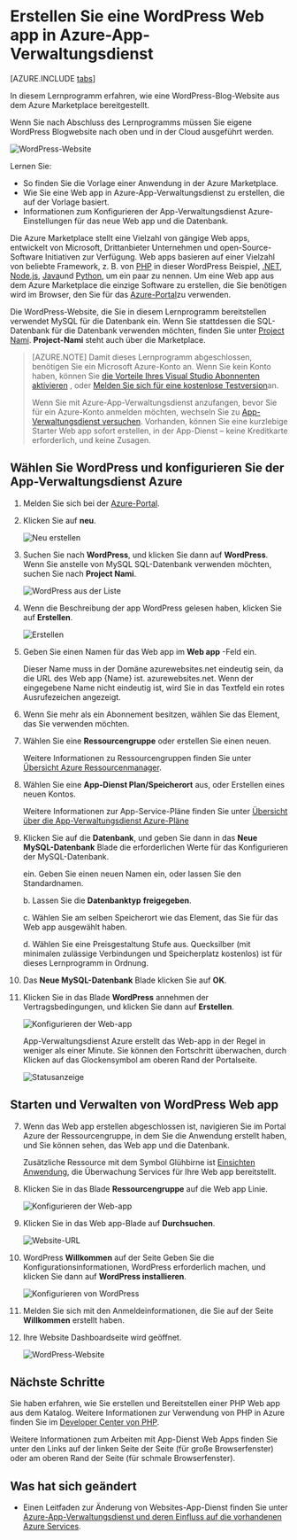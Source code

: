 <properties
    pageTitle="Erstellen eine WordPress Web app im App-Verwaltungsdienst Azure | Microsoft Azure"
    description="Informationen Sie zum Erstellen einer neuen Azure Web app für einen WordPress Blog Azure-Portal verwenden."
    services="app-service\web"
    documentationCenter="php"
    authors="rmcmurray"
    manager="wpickett"
    editor=""/>

<tags
    ms.service="app-service-web"
    ms.workload="na"
    ms.tgt_pltfrm="na"
    ms.devlang="PHP"
    ms.topic="hero-article"
    ms.date="08/11/2016"
    ms.author="robmcm"/>

# <a name="create-a-wordpress-web-app-in-azure-app-service"></a>Erstellen Sie eine WordPress Web app in Azure-App-Verwaltungsdienst

[AZURE.INCLUDE [tabs](../../includes/app-service-web-get-started-nav-tabs.md)]

In diesem Lernprogramm erfahren, wie eine WordPress-Blog-Website aus dem Azure Marketplace bereitgestellt.

Wenn Sie nach Abschluss des Lernprogramms müssen Sie eigene WordPress Blogwebsite nach oben und in der Cloud ausgeführt werden.

![WordPress-Website](./media/web-sites-php-web-site-gallery/wpdashboard.png)

Lernen Sie:

* So finden Sie die Vorlage einer Anwendung in der Azure Marketplace.
* Wie Sie eine Web app in Azure-App-Verwaltungsdienst zu erstellen, die auf der Vorlage basiert.
* Informationen zum Konfigurieren der App-Verwaltungsdienst Azure-Einstellungen für das neue Web app und die Datenbank.

Die Azure Marketplace stellt eine Vielzahl von gängige Web apps, entwickelt von Microsoft, Drittanbieter Unternehmen und open-Source-Software Initiativen zur Verfügung. Web apps basieren auf einer Vielzahl von beliebte Framework, z. B. von [PHP](/develop/nodejs/) in dieser WordPress Beispiel, [.NET](/develop/net/), [Node.js](/develop/nodejs/), [Java](/develop/java/)und [Python](/develop/python/), um ein paar zu nennen. Um eine Web app aus dem Azure Marketplace die einzige Software zu erstellen, die Sie benötigen wird im Browser, den Sie für das [Azure-Portal](https://portal.azure.com/)zu verwenden. 

Die WordPress-Website, die Sie in diesem Lernprogramm bereitstellen verwendet MySQL für die Datenbank ein. Wenn Sie stattdessen die SQL-Datenbank für die Datenbank verwenden möchten, finden Sie unter [Project Nami](http://projectnami.org/). **Project-Nami** steht auch über die Marketplace.

> [AZURE.NOTE]
> Damit dieses Lernprogramm abgeschlossen, benötigen Sie ein Microsoft Azure-Konto an. Wenn Sie kein Konto haben, können Sie [die Vorteile Ihres Visual Studio Abonnenten aktivieren](/pricing/member-offers/msdn-benefits-details/?WT.mc_id=A261C142F) , oder [Melden Sie sich für eine kostenlose Testversion](/en-us/pricing/free-trial/?WT.mc_id=A261C142F)an.
>
> Wenn Sie mit Azure-App-Verwaltungsdienst anzufangen, bevor Sie für ein Azure-Konto anmelden möchten, wechseln Sie zu [App-Verwaltungsdienst versuchen](http://go.microsoft.com/fwlink/?LinkId=523751). Vorhanden, können Sie eine kurzlebige Starter Web app sofort erstellen, in der App-Dienst – keine Kreditkarte erforderlich, und keine Zusagen.

## <a name="select-wordpress-and-configure-for-azure-app-service"></a>Wählen Sie WordPress und konfigurieren Sie der App-Verwaltungsdienst Azure

1. Melden Sie sich bei der [Azure-Portal](https://portal.azure.com/).

2. Klicken Sie auf **neu**.
    
    ![Neu erstellen][5]
    
3. Suchen Sie nach **WordPress**, und klicken Sie dann auf **WordPress**. Wenn Sie anstelle von MySQL SQL-Datenbank verwenden möchten, suchen Sie nach **Project Nami**.

    ![WordPress aus der Liste][7]
    
5. Wenn die Beschreibung der app WordPress gelesen haben, klicken Sie auf **Erstellen**.

    ![Erstellen](./media/web-sites-php-web-site-gallery/create.png)

4. Geben Sie einen Namen für das Web app im **Web app** -Feld ein.

    Dieser Name muss in der Domäne azurewebsites.net eindeutig sein, da die URL des Web app {Name} ist. azurewebsites.net. Wenn der eingegebene Name nicht eindeutig ist, wird Sie in das Textfeld ein rotes Ausrufezeichen angezeigt.

8. Wenn Sie mehr als ein Abonnement besitzen, wählen Sie das Element, das Sie verwenden möchten. 

5. Wählen Sie eine **Ressourcengruppe** oder erstellen Sie einen neuen.

    Weitere Informationen zu Ressourcengruppen finden Sie unter [Übersicht Azure Ressourcenmanager](../azure-resource-manager/resource-group-overview.md).

5. Wählen Sie eine **App-Dienst Plan/Speicherort** aus, oder Erstellen eines neuen Kontos.

    Weitere Informationen zur App-Service-Pläne finden Sie unter [Übersicht über die App-Verwaltungsdienst Azure-Pläne](../azure-web-sites-web-hosting-plans-in-depth-overview.md) 

7. Klicken Sie auf die **Datenbank**, und geben Sie dann in das **Neue MySQL-Datenbank** Blade die erforderlichen Werte für das Konfigurieren der MySQL-Datenbank.

    ein. Geben Sie einen neuen Namen ein, oder lassen Sie den Standardnamen.

    b. Lassen Sie die **Datenbanktyp** **freigegeben**.

    c. Wählen Sie am selben Speicherort wie das Element, das Sie für das Web app ausgewählt haben.

    d. Wählen Sie eine Preisgestaltung Stufe aus. Quecksilber (mit minimalen zulässige Verbindungen und Speicherplatz kostenlos) ist für dieses Lernprogramm in Ordnung.

8. Das **Neue MySQL-Datenbank** Blade klicken Sie auf **OK**. 

8. Klicken Sie in das Blade **WordPress** annehmen der Vertragsbedingungen, und klicken Sie dann auf **Erstellen**. 

    ![Konfigurieren der Web-app](./media/web-sites-php-web-site-gallery/configure.png)

    App-Verwaltungsdienst Azure erstellt das Web-app in der Regel in weniger als einer Minute. Sie können den Fortschritt überwachen, durch Klicken auf das Glockensymbol am oberen Rand der Portalseite.

    ![Statusanzeige](./media/web-sites-php-web-site-gallery/progress.png)

## <a name="launch-and-manage-your-wordpress-web-app"></a>Starten und Verwalten von WordPress Web app
    
7. Wenn das Web app erstellen abgeschlossen ist, navigieren Sie im Portal Azure der Ressourcengruppe, in dem Sie die Anwendung erstellt haben, und Sie können sehen, das Web app und die Datenbank.

    Zusätzliche Ressource mit dem Symbol Glühbirne ist [Einsichten Anwendung](/services/application-insights/), die Überwachung Services für Ihre Web app bereitstellt.

1. Klicken Sie in das Blade **Ressourcengruppe** auf die Web app Linie.

    ![Konfigurieren der Web-app](./media/web-sites-php-web-site-gallery/resourcegroup.png)

2. Klicken Sie in das Web app-Blade auf **Durchsuchen**.

    ![Website-URL][browse]

3. WordPress **Willkommen** auf der Seite Geben Sie die Konfigurationsinformationen, WordPress erforderlich machen, und klicken Sie dann auf **WordPress installieren**.

    ![Konfigurieren von WordPress](./media/web-sites-php-web-site-gallery/wpconfigure.png)

4. Melden Sie sich mit den Anmeldeinformationen, die Sie auf der Seite **Willkommen** erstellt haben.  

5. Ihre Website Dashboardseite wird geöffnet.    

    ![WordPress-Website](./media/web-sites-php-web-site-gallery/wpdashboard.png)

## <a name="next-steps"></a>Nächste Schritte

Sie haben erfahren, wie Sie erstellen und Bereitstellen einer PHP Web app aus dem Katalog. Weitere Informationen zur Verwendung von PHP in Azure finden Sie im [Developer Center von PHP](/develop/php/).

Weitere Informationen zum Arbeiten mit App-Dienst Web Apps finden Sie unter den Links auf der linken Seite der Seite (für große Browserfenster) oder am oberen Rand der Seite (für schmale Browserfenster). 

## <a name="whats-changed"></a>Was hat sich geändert
* Einen Leitfaden zur Änderung von Websites-App-Dienst finden Sie unter [Azure-App-Verwaltungsdienst und deren Einfluss auf die vorhandenen Azure Services](http://go.microsoft.com/fwlink/?LinkId=529714).

[5]: ./media/web-sites-php-web-site-gallery/startmarketplace.png
[7]: ./media/web-sites-php-web-site-gallery/search-web-app.png
[browse]: ./media/web-sites-php-web-site-gallery/browse-web.png

